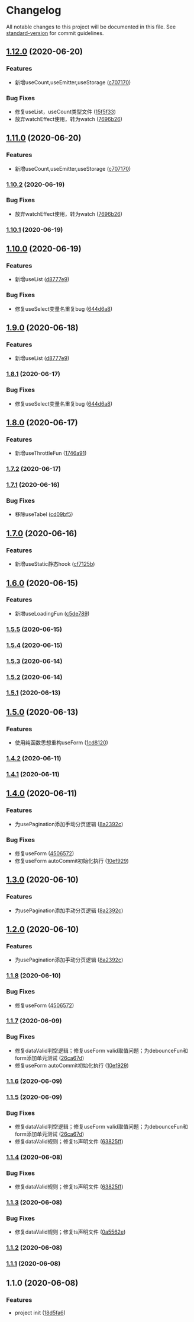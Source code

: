 # Changelog

All notable changes to this project will be documented in this file. See [standard-version](https://github.com/conventional-changelog/standard-version) for commit guidelines.

## [1.12.0](https://github.com/WARJY/Chooks/compare/v1.9.0...v1.12.0) (2020-06-20)


### Features

* 新增useCount,useEmitter,useStorage ([c707170](https://github.com/WARJY/Chooks/commit/c707170ed4912ed739453aa3c9a697e84bc19515))


### Bug Fixes

* 修复useList，useCount类型文件 ([15f5f33](https://github.com/WARJY/Chooks/commit/15f5f33b36a84b11bb0d6f886fc1078eeae73b41))
* 放弃watchEffect使用，转为watch ([7696b26](https://github.com/WARJY/Chooks/commit/7696b269e6d38840bd208fbcbe0686dfaefccaf3))

## [1.11.0](https://github.com/WARJY/Chooks/compare/v1.10.2...v1.11.0) (2020-06-20)


### Features

* 新增useCount,useEmitter,useStorage ([c707170](https://github.com/WARJY/Chooks/commit/c707170ed4912ed739453aa3c9a697e84bc19515))

### [1.10.2](https://github.com/WARJY/Chooks/compare/v1.10.1...v1.10.2) (2020-06-19)


### Bug Fixes

* 放弃watchEffect使用，转为watch ([7696b26](https://github.com/WARJY/Chooks/commit/7696b269e6d38840bd208fbcbe0686dfaefccaf3))

### [1.10.1](https://github.com/WARJY/Chooks/compare/v1.10.0...v1.10.1) (2020-06-19)

## [1.10.0](https://github.com/WARJY/Chooks/compare/v1.8.0...v1.10.0) (2020-06-19)


### Features

* 新增useList ([d8777e9](https://github.com/WARJY/Chooks/commit/d8777e9e81fd435a6e6d1d60165987a78de2bed5))


### Bug Fixes

* 修复useSelect变量名重复bug ([644d6a8](https://github.com/WARJY/Chooks/commit/644d6a847a8a6f17c6bc27a3cff05ba2b4d2ba22))

## [1.9.0](https://github.com/WARJY/Chooks/compare/v1.8.1...v1.9.0) (2020-06-18)


### Features

* 新增useList ([d8777e9](https://github.com/WARJY/Chooks/commit/d8777e9e81fd435a6e6d1d60165987a78de2bed5))

### [1.8.1](https://github.com/WARJY/Chooks/compare/v1.8.0...v1.8.1) (2020-06-17)


### Bug Fixes

* 修复useSelect变量名重复bug ([644d6a8](https://github.com/WARJY/Chooks/commit/644d6a847a8a6f17c6bc27a3cff05ba2b4d2ba22))

## [1.8.0](https://github.com/WARJY/Chooks/compare/v1.7.2...v1.8.0) (2020-06-17)


### Features

* 新增useThrottleFun ([1746a91](https://github.com/WARJY/Chooks/commit/1746a9106a4745c290fb977c223b0111a5d75dc3))

### [1.7.2](https://github.com/WARJY/Chooks/compare/v1.7.1...v1.7.2) (2020-06-17)

### [1.7.1](https://github.com/WARJY/Chooks/compare/v1.7.0...v1.7.1) (2020-06-16)


### Bug Fixes

* 移除useTabel ([cd09bf5](https://github.com/WARJY/Chooks/commit/cd09bf544173d8a4d9157c5b7c0350bdfe184eba))

## [1.7.0](https://github.com/WARJY/Chooks/compare/v1.6.0...v1.7.0) (2020-06-16)


### Features

* 新增useStatic静态hook ([cf7125b](https://github.com/WARJY/Chooks/commit/cf7125b58aa047f3796db568675214171be07381))

## [1.6.0](https://github.com/WARJY/Chooks/compare/v1.5.5...v1.6.0) (2020-06-15)


### Features

* 新增useLoadingFun ([c5de789](https://github.com/WARJY/Chooks/commit/c5de789cd41867a00a384564fb9352875baa2a5f))

### [1.5.5](https://github.com/WARJY/Chooks/compare/v1.5.4...v1.5.5) (2020-06-15)

### [1.5.4](https://github.com/WARJY/Chooks/compare/v1.5.3...v1.5.4) (2020-06-15)

### [1.5.3](https://github.com/WARJY/Chooks/compare/v1.5.2...v1.5.3) (2020-06-14)

### [1.5.2](https://github.com/WARJY/Chooks/compare/v1.5.1...v1.5.2) (2020-06-14)

### [1.5.1](https://github.com/WARJY/Chooks/compare/v1.5.0...v1.5.1) (2020-06-13)

## [1.5.0](https://github.com/WARJY/Chooks/compare/v1.4.2...v1.5.0) (2020-06-13)


### Features

* 使用纯函数思想重构useForm ([1cd8120](https://github.com/WARJY/Chooks/commit/1cd8120c139ecdaadf79c8cd3bf78fbef6fa44e4))

### [1.4.2](https://github.com/WARJY/Chooks/compare/v1.3.0...v1.4.2) (2020-06-11)

### [1.4.1](https://github.com/WARJY/Chooks/compare/v1.4.0...v1.4.1) (2020-06-11)

## [1.4.0](https://github.com/WARJY/Chooks/compare/v1.1.6...v1.4.0) (2020-06-11)


### Features

* 为usePagination添加手动分页逻辑 ([8a2392c](https://github.com/WARJY/Chooks/commit/8a2392c322cb6f8ecfef781e0e3dd6c6177bc761))


### Bug Fixes

* 修复useForm ([4506572](https://github.com/WARJY/Chooks/commit/45065721c976a9712a72a292735d9da337ead943))
* 修复useForm autoCommit初始化执行 ([10ef929](https://github.com/WARJY/Chooks/commit/10ef9296217f7ab17d46b60b406409a956d9527a))

## [1.3.0](https://github.com/WARJY/Chooks/compare/v1.1.8...v1.3.0) (2020-06-10)


### Features

* 为usePagination添加手动分页逻辑 ([8a2392c](https://github.com/WARJY/Chooks/commit/8a2392c322cb6f8ecfef781e0e3dd6c6177bc761))

## [1.2.0](https://github.com/WARJY/Chooks/compare/v1.1.8...v1.2.0) (2020-06-10)


### Features

* 为usePagination添加手动分页逻辑 ([8a2392c](https://github.com/WARJY/Chooks/commit/8a2392c322cb6f8ecfef781e0e3dd6c6177bc761))

### [1.1.8](https://github.com/WARJY/Chooks/compare/v1.1.7...v1.1.8) (2020-06-10)


### Bug Fixes

* 修复useForm ([4506572](https://github.com/WARJY/Chooks/commit/45065721c976a9712a72a292735d9da337ead943))

### [1.1.7](https://github.com/WARJY/Chooks/compare/v1.1.4...v1.1.7) (2020-06-09)


### Bug Fixes

* 修复dataValid判空逻辑；修复useForm valid取值问题；为debounceFun和form添加单元测试 ([26ca67d](https://github.com/WARJY/Chooks/commit/26ca67d8b995159f5f98a89eb42d2fc14bb51d42))
* 修复useForm autoCommit初始化执行 ([10ef929](https://github.com/WARJY/Chooks/commit/10ef9296217f7ab17d46b60b406409a956d9527a))

### [1.1.6](https://github.com/WARJY/Chooks/compare/v1.1.5...v1.1.6) (2020-06-09)

### [1.1.5](https://github.com/WARJY/Chooks/compare/v1.1.2...v1.1.5) (2020-06-09)


### Bug Fixes

* 修复dataValid判空逻辑；修复useForm valid取值问题；为debounceFun和form添加单元测试 ([26ca67d](https://github.com/WARJY/Chooks/commit/26ca67d8b995159f5f98a89eb42d2fc14bb51d42))
* 修复dataValid规则；修复ts声明文件 ([63825ff](https://github.com/WARJY/Chooks/commit/63825ff454f06185aad5a4c04db4714c4ad862c4))

### [1.1.4](https://github.com/WARJY/Chooks/compare/v1.1.2...v1.1.4) (2020-06-08)


### Bug Fixes

* 修复dataValid规则；修复ts声明文件 ([63825ff](https://github.com/WARJY/Chooks/commit/63825ff454f06185aad5a4c04db4714c4ad862c4))

### [1.1.3](https://github.com/WARJY/Chooks/compare/v1.1.2...v1.1.3) (2020-06-08)


### Bug Fixes

* 修复dataValid规则；修复ts声明文件 ([0a5562e](https://github.com/WARJY/Chooks/commit/0a5562e5181bf39381734258d1aa2b11fc0ae2c1))

### [1.1.2](https://github.com/WARJY/Chooks/compare/v1.1.1...v1.1.2) (2020-06-08)

### [1.1.1](https://github.com/WARJY/Chooks/compare/v1.1.0...v1.1.1) (2020-06-08)

## 1.1.0 (2020-06-08)


### Features

* project init ([18d5fa6](https://github.com/WARJY/Chooks/commit/18d5fa6d7d313e601ff04b50400fa41e41498789))
